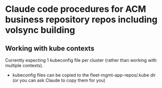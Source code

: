 # Claude code procedures for ACM business repository repos including volsync building

## Working with kube contexts

Currently expecting 1 kubeconfig file per cluster (rather than working with
multiple contexts).

- kubeconfig files can be copied to the fleet-mgmt-app-repos/.kube dir
  (or you can ask Claude to copy them for you)
